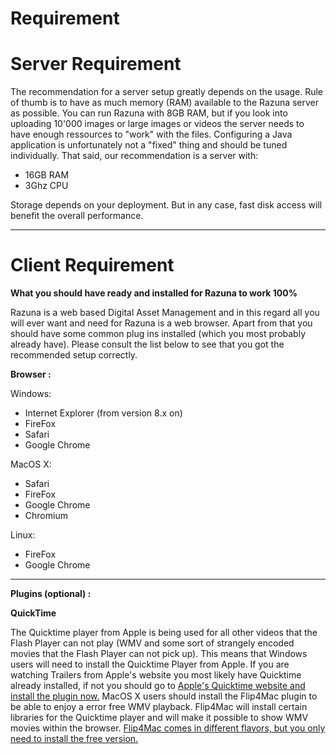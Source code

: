 # Requirement

# Server Requirement

The recommendation for a server setup greatly depends on the usage. Rule of thumb is to have as much memory (RAM) available to the Razuna server as possible. You can run Razuna with 8GB RAM, but if you look into uploading 10'000 images or large images or videos the server needs to have enough ressources to "work" with the files. Configuring a Java application is unfortunately not a "fixed" thing and should be tuned individually. That said, our recommendation is a server with:

 * 16GB RAM
 * 3Ghz CPU

Storage depends on your deployment. But in any case, fast disk access will benefit the overall performance. 
___
# Client Requirement

**What you should have ready and installed for Razuna to work 100%**

Razuna is a web based Digital Asset Management and in this regard all you will ever want and need for Razuna is a web browser. Apart from that you should have some common plug ins installed (which you most probably already have). Please consult the list below to see that you got the recommended setup correctly.

**Browser :**

Windows:

- Internet Explorer (from version 8.x on)
- FireFox
- Safari
- Google Chrome

MacOS X:

- Safari
- FireFox
- Google Chrome
- Chromium

Linux:

- FireFox
- Google Chrome

___

**Plugins (optional) :**

**QuickTime**

The Quicktime player from Apple is being used for all other videos that the Flash Player can not play (WMV and some sort of strangely encoded movies that the Flash Player can not pick up). This means that Windows users will need to install the Quicktime Player from Apple. If you are watching Trailers from Apple's website you most likely have Quicktime already installed, if not you should go to [Apple's Quicktime website and install the plugin now.](http://www.apple.com/quicktime/download/)
MacOS X users should install the Flip4Mac plugin to be able to enjoy a error free WMV playback. Flip4Mac will install certain libraries for the Quicktime player and will make it possible to show WMV movies within the browser. [Flip4Mac comes in different flavors, but you only need to install the free version.](http://dynamic.telestream.net/downloads/download-flip4macwmv.htm)
